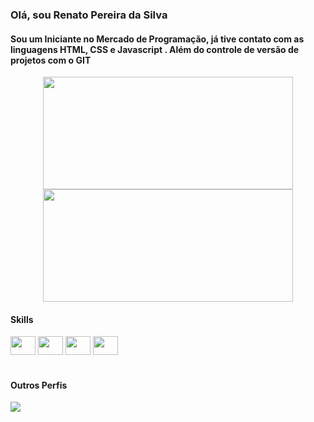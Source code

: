 ### Olá, sou Renato Pereira da Silva

#### Sou um Iniciante no Mercado de Programação, já tive contato com as linguagens HTML, CSS e Javascript . Além do controle de versão de projetos com o GIT

<div align="center">
  <img height="180em" width="400em" src="https://github-readme-stats.vercel.app/api?username=Renatouhu&show_icons=true&theme=tokyonight";>
  <img height="180em" width="400em" src="https://github-readme-stats.vercel.app/api/top-langs/?username=Renatouhu&layout=compact&theme=tokyonight"/>
</div>

#### Skills
<div>
  <img align="center" width="40" height="30" src="https://cdn.jsdelivr.net/gh/devicons/devicon/icons/html5/html5-original.svg"/>
  <img align="center" width="40" height="30" src="https://cdn.jsdelivr.net/gh/devicons/devicon/icons/css3/css3-original.svg"/>
  <img align="center" width="40" height="30" src="https://cdn.jsdelivr.net/gh/devicons/devicon/icons/javascript/javascript-original.svg"/>
  <!-- <img align="center" width="40" height="30" src="https://cdn.jsdelivr.net/gh/devicons/devicon/icons/php/php-plain.svg"/> -->
  <img align="center" width="40" height="30" src="https://cdn.jsdelivr.net/gh/devicons/devicon/icons/git/git-original.svg""/>
</div>

#
                                                                                                                           
#### Outros Perfis                                                                                                                           
<div>
  <a href="https://www.linkedin.com/in/renato-pereira-da-silva-541701245/" target="_blank"> <img src="https://img.shields.io/badge/LinkedIn-0077B5?style=for-the-badge&logo=linkedin&logoColor=white"></a>
</div>

